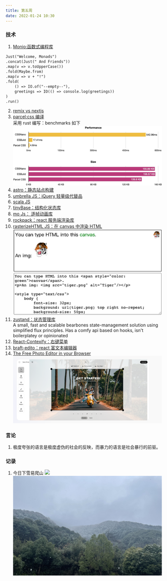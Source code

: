 ```yaml
---
title: 第五周
date: 2022-01-24 10:30
---
```

### 技术
1. [Monio:函数式编程库](https://github.com/getify/monio)<br />
``` 
Just("Welcome, Monads")
.concat(Just(" And Friends"))
.map(v => v.toUpperCase())
.fold(Maybe.from)
.map(v => v + "!")
.fold(
    () => IO.of("--empty--"),
    greetings => IO(() => console.log(greetings))
)
.run()
```
2. [remix vs nextjs](https://remix.run/blog/remix-vs-next)<br />
3. [parcel:css 编译](https://github.com/parcel-bundler/parcel-css)<br />
 采用 rust 编写：benchmarks 如下
![](./_image/2022-01-24/2022-01-24-13-01-33@2x.jpg)
4. [astro：静态站点构建](https://astro.build/)
5. [umbrella JS：jQuery 轻量级代替品](https://github.com/franciscop/umbrella)
6. [scala JS](https://www.scala-js.org/)
7. [tinyBase：结构化状态库](https://github.com/tinyplex/tinybase)
8. [mo Js： 逐帧动画库](https://mojs.github.io/)
9. [rockpack：react 服务端渲染库](https://github.com/AlexSergey/rockpack)
10. [rasterizeHTML JS：在 canvas 中渲染 HTML](https://github.com/cburgmer/rasterizeHTML.js)<br />
      ![](./_image/2022-01-24/2022-01-24-13-15-45@2x.png)
11. [zustand：状态管理库](https://github.com/pmndrs/zustand)<br />
    A small, fast and scalable bearbones state-management solution using simplified flux principles. Has a comfy api based on hooks, isn't boilerplatey or opinionated
12. [React-Contexify：右键菜单](https://fkhadra.github.io/react-contexify/)
13. [braft-edito：react 富文本编辑器](https://braft.margox.cn/demos/basic)
14. [The Free Photo Editor in your Browser](https://edit.photo/)
    ![](./_image/2022-01-25/2022-01-25-15-31-37@2x.png)

### 言论
1. 极度夸张的语言是极度虚伪的社会的反映，而暴力的语言是社会暴行的前驱。

### 记录
1. 今日下雪易爬山
![](./_image/2022-01-29/4076c41fdbfab7a8c4fdc3ad64a6a0dc.jpg)
![](./_image/2022-01-29/50e5cc1dfdf5f761cca76fbd229d1262.jpg)



